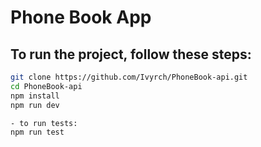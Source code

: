# Phone Book App

## To run the project, follow these steps:

```bash
git clone https://github.com/Ivyrch/PhoneBook-api.git
cd PhoneBook-api
npm install
npm run dev

- to run tests:
npm run test 

